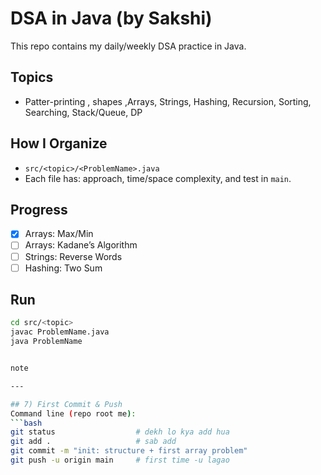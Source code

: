 
# DSA in Java (by Sakshi)

This repo contains my daily/weekly DSA practice in Java.

## Topics
- Patter-printing , shapes ,Arrays, Strings, Hashing, Recursion, Sorting, Searching, Stack/Queue, DP

## How I Organize
- `src/<topic>/<ProblemName>.java`
- Each file has: approach, time/space complexity, and test in `main`.

## Progress
- [x] Arrays: Max/Min
- [ ] Arrays: Kadane’s Algorithm
- [ ] Strings: Reverse Words
- [ ] Hashing: Two Sum

## Run
```bash
cd src/<topic>
javac ProblemName.java
java ProblemName


note

---

## 7) First Commit & Push
Command line (repo root me):
```bash
git status                  # dekh lo kya add hua
git add .                   # sab add
git commit -m "init: structure + first array problem"
git push -u origin main     # first time -u lagao
